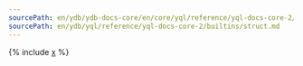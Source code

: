 ```yaml
---
sourcePath: en/ydb/ydb-docs-core/en/core/yql/reference/yql-docs-core-2/builtins/struct.md
sourcePath: en/ydb/yql/reference/yql-docs-core-2/builtins/struct.md
---
```



{% include [x](_includes/struct.md) %}
